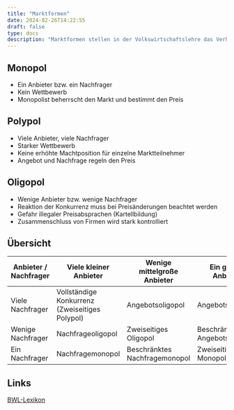 ```yaml
---
title: "Marktformen"
date: 2024-02-26T14:22:55
draft: false
type: docs
description: "Marktformen stellen in der Volkswirtschaftslehre das Verhältnis von Angebot und Nachfrage dar."
---
```


## Monopol

- Ein Anbieter bzw. ein Nachfrager
- Kein Wettbewerb
- Monopolist beherrscht den Markt und bestimmt den Preis

## Polypol

- Viele Anbieter, viele Nachfrager
- Starker Wettbewerb
- Keine erhöhte Machtposition für einzelne Marktteilnehmer
- Angebot und Nachfrage regeln den Preis

## Oligopol

- Wenige Anbieter bzw. wenige Nachfrager
- Reaktion der Konkurrenz muss bei Preisänderungen beachtet werden
- Gefahr illegaler Preisabsprachen (Kartellbildung)
- Zusammenschluss von Firmen wird stark kontrolliert

## Übersicht

| Anbieter / Nachfrager | Viele kleiner Anbieter                         | Wenige mittelgroße Anbieter   | Ein großer Anbieter          |
| --------------------- | ---------------------------------------------- | ----------------------------- | ---------------------------- |
| Viele Nachfrager      | Vollständige Konkurrenz (Zweiseitiges Polypol) | Angebotsoligopol              | Angebotsmonopol              |
| Wenige Nachfrager     | Nachfrageoligopol                              | Zweiseitiges Oligopol         | Beschränktes Angebotsmonopol |
| Ein Nachfrager        | Nachfragemonopol                               | Beschränktes Nachfragemonopol | Zweiseitiges Monopol         |

## Links

[BWL-Lexikon](https://www.bwl-lexikon.de/wiki/marktformen/)
